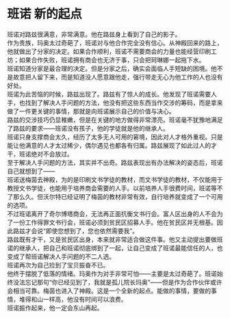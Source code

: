 # 班诺 新的起点
班诺对路兹很满意，非常满意。他在路兹身上看到了自己的影子。  
作为贵族，玛奥太过奇葩了，班诺对与他合作完全没有信心。从神殿回来的路上，他就做出了分家的决定。如果合作顺利，班诺不需要商会的力量也能经营印刷工坊；如果合作失败，班诺拥有商会也无济于事，只会把珂琳娜一起拖下水。  
班诺知道分家是最合理的决定。但是分家之后，确实会面临人手短缺的困境。他不是故意把人留下来，而是知道没人愿意跟他走，强行带走无心为他工作的人也没有好处。  
班诺为此苦恼的时候，路兹出现了。路兹有了惊人的成长。他发现了班诺需要人手，也找到了解决人手问题的方法，他没有把这些东西当作交涉的筹码，而是拿来做了一件更关键的事情，那就是向班诺展示自己的价值与决心。  
路兹的交涉技巧仍显稚嫩，但是在关键的地方做得非常漂亮。班诺毫不犹豫地满足了路兹的要求——班诺没有孩子，他的学徒就是他的继承人。  
班诺只身支撑商会太久，经历了太多无人可用的窘境，因此对人才格外重视。只是能让他满意的人才太过稀少，偶尔遇见也都各有归属。路兹展现了如此过人的才干，班诺绝对不会放过。  
至于解决人手问题的方法，其实并不出奇。路兹表现出有办法解决的姿态后，班诺自己就想到了——  
班诺送梅茵去神殿，为的是印刷文书学徒的教材，而文书学徒的教材，不仅能用于教授文书学徒，也能用于培养商会需要的人手。以前培养人手很费时间，班诺等不了那么久。但沃尔特已经证明了梅茵的教材非常有效，自行培养就变成了一个可用的选项。  
不过班诺离开了奇尔博塔商会，无法再正面抗衡文书行会。富人区出身的人不会为了一份工作得罪文书行会，班诺必须到贫民区招募人手。他在贫民区并无根基。因此路兹才会说“即使您想到了，您也依然需要我”。  
路兹既有才干，又是贫民区出身，本来就非常适合做这件事。他又主动提出要做班诺的继承人，把自己和班诺彻底绑到了一起，让自己变成了班诺最能信任的人，也变成了帮班诺解决人手问题的不二人选。  
班诺再次为自己捡到了宝贝振奋不已。  
他终于摆脱了低落的情绪。玛奥作为对手非常可怕——主要是太过奇葩了。班诺始终没法忘记那句“你已经见到了，我就是孤儿院长玛奥”——但是作为合作伙伴或许会相当可靠。梅茵也进入了神殿。这是一个全新的起点。能做的事情，要做的事情，堆得和山一样高，他没有时间可以浪费。  
班诺振作起来，他一定会东山再起。  


